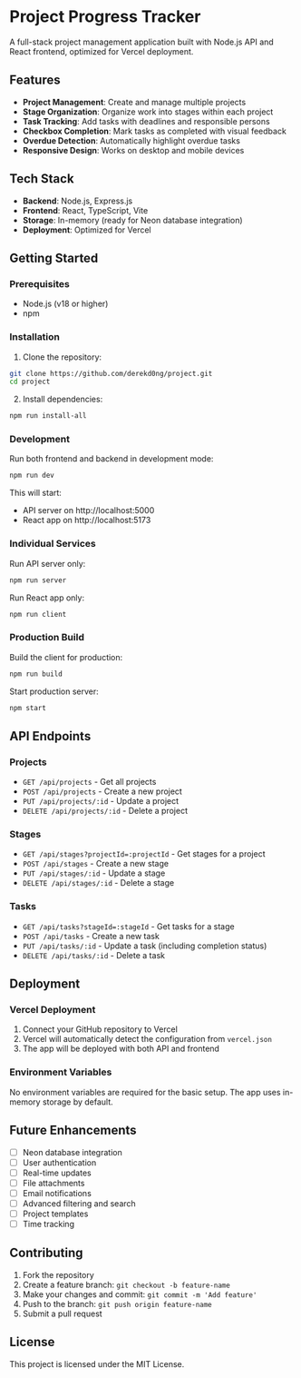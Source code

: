 # Project Progress Tracker

A full-stack project management application built with Node.js API and React frontend, optimized for Vercel deployment.

## Features

- **Project Management**: Create and manage multiple projects
- **Stage Organization**: Organize work into stages within each project
- **Task Tracking**: Add tasks with deadlines and responsible persons
- **Checkbox Completion**: Mark tasks as completed with visual feedback
- **Overdue Detection**: Automatically highlight overdue tasks
- **Responsive Design**: Works on desktop and mobile devices

## Tech Stack

- **Backend**: Node.js, Express.js
- **Frontend**: React, TypeScript, Vite
- **Storage**: In-memory (ready for Neon database integration)
- **Deployment**: Optimized for Vercel

## Getting Started

### Prerequisites

- Node.js (v18 or higher)
- npm

### Installation

1. Clone the repository:
```bash
git clone https://github.com/derekd0ng/project.git
cd project
```

2. Install dependencies:
```bash
npm run install-all
```

### Development

Run both frontend and backend in development mode:
```bash
npm run dev
```

This will start:
- API server on http://localhost:5000
- React app on http://localhost:5173

### Individual Services

Run API server only:
```bash
npm run server
```

Run React app only:
```bash
npm run client
```

### Production Build

Build the client for production:
```bash
npm run build
```

Start production server:
```bash
npm start
```

## API Endpoints

### Projects
- `GET /api/projects` - Get all projects
- `POST /api/projects` - Create a new project
- `PUT /api/projects/:id` - Update a project
- `DELETE /api/projects/:id` - Delete a project

### Stages
- `GET /api/stages?projectId=:projectId` - Get stages for a project
- `POST /api/stages` - Create a new stage
- `PUT /api/stages/:id` - Update a stage
- `DELETE /api/stages/:id` - Delete a stage

### Tasks
- `GET /api/tasks?stageId=:stageId` - Get tasks for a stage
- `POST /api/tasks` - Create a new task
- `PUT /api/tasks/:id` - Update a task (including completion status)
- `DELETE /api/tasks/:id` - Delete a task

## Deployment

### Vercel Deployment

1. Connect your GitHub repository to Vercel
2. Vercel will automatically detect the configuration from `vercel.json`
3. The app will be deployed with both API and frontend

### Environment Variables

No environment variables are required for the basic setup. The app uses in-memory storage by default.

## Future Enhancements

- [ ] Neon database integration
- [ ] User authentication
- [ ] Real-time updates
- [ ] File attachments
- [ ] Email notifications
- [ ] Advanced filtering and search
- [ ] Project templates
- [ ] Time tracking

## Contributing

1. Fork the repository
2. Create a feature branch: `git checkout -b feature-name`
3. Make your changes and commit: `git commit -m 'Add feature'`
4. Push to the branch: `git push origin feature-name`
5. Submit a pull request

## License

This project is licensed under the MIT License.